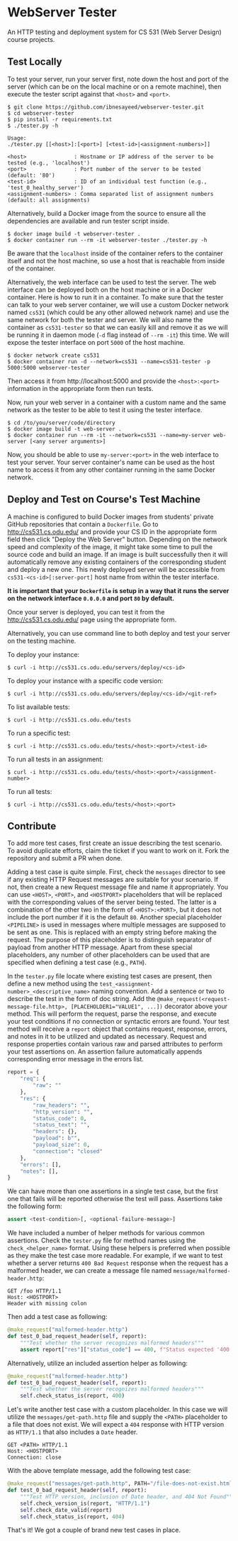# WebServer Tester

An HTTP testing and deployment system for CS 531 (Web Server Design) course projects.

## Test Locally

To test your server, run your server first, note down the host and port of the server (which can be on the local machine or on a remote machine), then execute the tester script against that `<host>` and `<port>`.

```
$ git clone https://github.com/ibnesayeed/webserver-tester.git
$ cd webserver-tester
$ pip install -r requirements.txt
$ ./tester.py -h

Usage:
./tester.py [[<host>]:[<port>] [<test-id>|<assignment-numbers>]]

<host>               : Hostname or IP address of the server to be tested (e.g., 'localhost')
<port>               : Port number of the server to be tested (default: '80')
<test-id>            : ID of an individual test function (e.g., 'test_0_healthy_server')
<assignment-numbers> : Comma separated list of assignment numbers (default: all assignments)
```

Alternatively, build a Docker image from the source to ensure all the dependencies are available and run tester script inside.

```
$ docker image build -t webserver-tester .
$ docker container run --rm -it webserver-tester ./tester.py -h
```

Be aware that the `localhost` inside of the container refers to the container itself and not the host machine, so use a host that is reachable from inside of the container.

Alternatively, the web interface can be used to test the server. The web interface can be deployed both on the host machine or in a Docker container. Here is how to run it in a container. To make sure that the tester can talk to your web server container, we will use a custom Docker network named `cs531` (which could be any other allowed network name) and use the same network for both the tester and server. We will also name the container as `cs531-tester` so that we can easily kill and remove it as we will be running it in daemon mode (`-d` flag instead of `--rm -it`) this time. We will expose the tester interface on port `5000` of the host machine.

```
$ docker network create cs531
$ docker container run -d --network=cs531 --name=cs531-tester -p 5000:5000 webserver-tester
```

Then access it from http://localhost:5000 and provide the `<host>:<port>` information in the appropriate form then run tests.

Now, run your web server in a container with a custom name and the same network as the tester to be able to test it using the tester interface.

```
$ cd /to/you/server/code/directory
$ docker image build -t web-server .
$ docker container run --rm -it --network=cs531 --name=my-server web-server [<any server arguments>]
```

Now, you should be able to use `my-server:<port>` in the web interface to test your server. Your server container's name can be used as the host name to access it from any other container running in the same Docker network.

## Deploy and Test on Course's Test Machine

A machine is configured to build Docker images from students' private GitHub repositories that contain a `Dockerfile`. Go to http://cs531.cs.odu.edu/ and provide your CS ID in the appropriate form field then click "Deploy the Web Server" button. Depending on the network speed and complexity of the image, it might take some time to pull the source code and build an image. If an image is built successfully then it will automatically remove any existing containers of the corresponding student and deploy a new one. This newly deployed server will be accessible from `cs531-<cs-id>[:server-port]` host name from within the tester interface.

**It is important that your `Dockerfile` is setup in a way that it runs the server on the network interface `0.0.0.0` and port `80` by default.**

Once your server is deployed, you can test it from the http://cs531.cs.odu.edu/ page using the appropriate form.

Alternatively, you can use command line to both deploy and test your server on the testing machine.

To deploy your instance:

```
$ curl -i http://cs531.cs.odu.edu/servers/deploy/<cs-id>
```

To deploy your instance with a specific code version:

```
$ curl -i http://cs531.cs.odu.edu/servers/deploy/<cs-id>/<git-ref>
```

To list available tests:

```
$ curl -i http://cs531.cs.odu.edu/tests
```

To run a specific test:

```
$ curl -i http://cs531.cs.odu.edu/tests/<host>:<port>/<test-id>
```

To run all tests in an assignment:

```
$ curl -i http://cs531.cs.odu.edu/tests/<host>:<port>/<assignment-number>
```

To run all tests:

```
$ curl -i http://cs531.cs.odu.edu/tests/<host>:<port>
```

## Contribute

To add more test cases, first create an issue describing the test scenario. To avoid duplicate efforts, claim the ticket if you want to work on it. Fork the repository and submit a PR when done.

Adding a test case is quite simple. First, check the `messages` director to see if any existing HTTP Request messages are suitable for your scenario. If not, then create a new Request message file and name it appropriately. You can use `<HOST>`, `<PORT>`, and `<HOSTPORT>` placeholders that will be replaced with the corresponding values of the server being tested. The latter is a combination of the other two in the form of `<HOST>:<PORT>`, but it does not include the port number if it is the default `80`. Another special placeholder `<PIPELINE>` is used in messages where multiple messages are supposed to be sent as one. This is replaced with an empty string before making the request. The purpose of this placeholder is to distinguish separator of payload from another HTTP message. Apart from these special placeholders, any number of other placeholders can be used that are specified when defining a test case (e.g., `PATH`).

In the `tester.py` file locate where existing test cases are present, then define a new method using the `test_<assignment-number>_<descriptive_name>` naming convention. Add a sentence or two to describe the test in the form of doc string. Add the `@make_request(<request-message-file.http>, [PLACEHOLDER1="VALUE1", ...])` decorator above your method. This will perform the request, parse the response, and execute your test conditions if no connection or syntactic errors are found. Your test method will receive a `report` object that contains request, response, errors, and notes in it to be utilized and updated as necessary. Request and response properties contain various raw and parsed attributes to perform your test assertions on. An assertion failure automatically appends corresponding error message in the errors list.

```py
report = {
    "req": {
        "raw": ""
    },
    "res": {
        "raw_headers": "",
        "http_version": "",
        "status_code": 0,
        "status_text": "",
        "headers": {},
        "payload": b"",
        "payload_size": 0,
        "connection": "closed"
    },
    "errors": [],
    "notes": [],
}
```

We can have more than one assertions in a single test case, but the first one that fails will be reported otherwise the test will pass. Assertions take the following form:

```py
assert <test-condition>[, <optional-failure-message>]
```

We have included a number of helper methods for various common assertions. Check the `tester.py` file for method names using the `check_<helper_name>` format. Using these helpers is preferred when possible as they make the test case more readable. For example, if we want to test whether a server returns `400 Bad Request` response when the request has a malformed header, we can create a message file named `message/malformed-header.http`:

```http
GET /foo HTTP/1.1
Host: <HOSTPORT>
Header with missing colon

```

Then add a test case as following:

```py
@make_request("malformed-header.http")
def test_0_bad_request_header(self, report):
    """Test whether the server recognizes malformed headers"""
    assert report["res"]["status_code"] == 400, f"Status expected '400', returned '{res['status_code']}'"
```

Alternatively, utilize an included assertion helper as following:

```py
@make_request("malformed-header.http")
def test_0_bad_request_header(self, report):
    """Test whether the server recognizes malformed headers"""
    self.check_status_is(report, 400)
```

Let's write another test case with a custom placeholder. In this case we will utilize the `messages/get-path.http` file and supply the `<PATH>` placeholder to a file that does not exist. We will expect a `404` response with HTTP version as `HTTP/1.1` that also includes a `Date` header.

```http
GET <PATH> HTTP/1.1
Host: <HOSTPORT>
Connection: close

```

With the above template message, add the following test case:

```py
@make_request("messages/get-path.http", PATH="/file-does-not-exist.html")
def test_0_bad_request_header(self, report):
    """Test HTTP version, inclusion of Date header, and 404 Not Found"""
    self.check_version_is(report, "HTTP/1.1")
    self.check_date_valid(report)
    self.check_status_is(report, 404)
```

That's it! We got a couple of brand new test cases in place.
